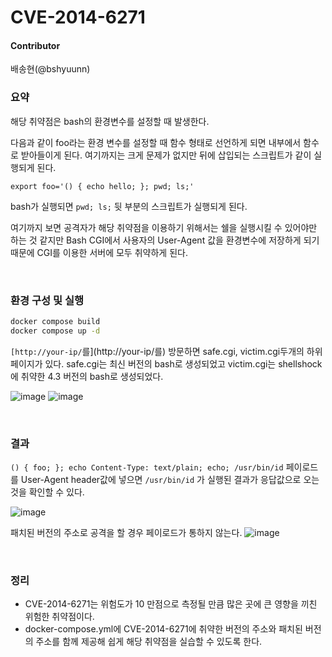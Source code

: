 # CVE-2014-6271

#### Contributor

배송현(@bshyuunn)

### 요약

해당 취약점은 bash의 환경변수를 설정할 때 발생한다.

다음과 같이 foo라는 환경 변수를 설정할 때 함수 형태로 선언하게 되면 내부에서 함수로 받아들이게 된다. 여기까지는 크게 문제가 없지만 뒤에 삽입되는 스크립트가 같이 실행되게 된다. 

```
export foo='() { echo hello; }; pwd; ls;'
```

bash가 실행되면 `pwd; ls;` 뒷 부분의 스크립트가 실행되게 된다. 

여기까지 보면 공격자가 해당 취약점을 이용하기 위해서는 쉘을 실행시킬 수 있어야만 하는 것 같지만 Bash CGI에서 사용자의 User-Agent 값을 환경변수에 저장하게 되기 때문에 CGI를 이용한 서버에 모두 취약하게 된다.

<br>

### 환경 구성 및 실행

```bash
docker compose build
docker compose up -d
```

`[http://your-ip/`를](http://your-ip/를) 방문하면 safe.cgi, victim.cgi두개의 하위페이지가 있다. safe.cgi는 최신 버전의 bash로 생성되었고 victim.cgi는 shellshock에 취약한 4.3 버전의 bash로 생성되었다.

![image](https://github.com/bshyuunn/whitehat-school-vulhub/assets/87067974/7dc7ad69-4e32-412d-89b5-c6a308679a1a)
![image](https://github.com/bshyuunn/whitehat-school-vulhub/assets/87067974/b3bac6ea-9724-403a-8e15-8bde22ffddb8)


<br>

### 결과

`() { foo; }; echo Content-Type: text/plain; echo; /usr/bin/id` 페이로드를 User-Agent header값에 넣으면 `/usr/bin/id` 가 실행된 결과가 응답값으로 오는 것을 확인할 수 있다.

![image](https://github.com/bshyuunn/whitehat-school-vulhub/assets/87067974/4fedbf86-a08c-4f44-9c3d-c8aeb016c3fc)

패치된 버전의 주소로 공격을 할 경우 페이로드가 통하지 않는다.
![image](https://github.com/bshyuunn/whitehat-school-vulhub/assets/87067974/3d3835ad-d0b9-48d8-9fda-bb26db861c4b)


<br>

### 정리

- CVE-2014-6271는 위험도가 10 만점으로 측정될 만큼 많은 곳에 큰 영향을 끼친 위험한 취약점이다.
- docker-compose.yml에 CVE-2014-6271에 취약한 버전의 주소와 패치된 버전의 주소를 함께 제공해 쉽게 해당 취약점을 실습할 수 있도록 한다.
